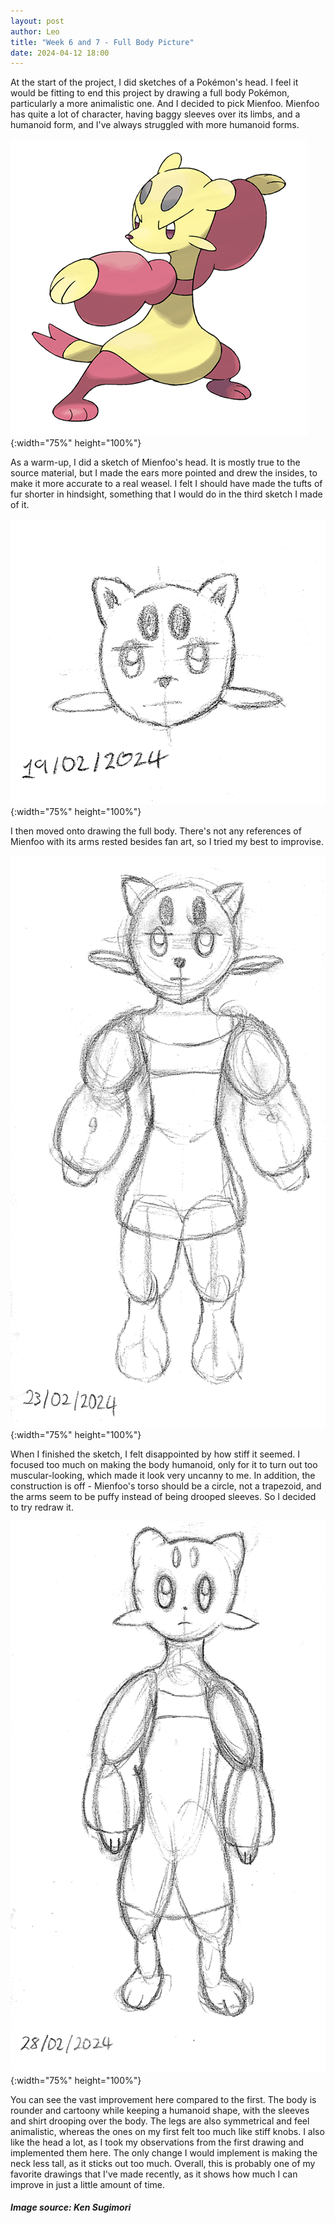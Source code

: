 ```yaml
---
layout: post
author: Leo
title: "Week 6 and 7 - Full Body Picture"
date: 2024-04-12 18:00
---
```


At the start of the project, I did sketches of a Pokémon's head. I feel it would be fitting to end this project by drawing a full body Pokémon, particularly a more animalistic one. And I decided to pick Mienfoo. Mienfoo has quite a lot of character, having baggy sleeves over its limbs, and a humanoid form, and I've always struggled with more humanoid forms.

![Official art of Mienfoo (credit - Ken Sugimori)](/assets/images/0619Mienfoo.png){:width="75%" height="100%"}

As a warm-up, I did a sketch of Mienfoo's head. It is mostly true to the source material, but I made the ears more pointed and drew the insides, to make it more accurate to a real weasel. I felt I should have made the tufts of fur shorter in hindsight, something that I would do in the third sketch I made of it.

![Week 6 Drawing - Headshot sketch of Mienfoo from Pokémon, dated 19/02/2024](/assets/images/weeksixdrawing.PNG){:width="75%" height="100%"}

I then moved onto drawing the full body. There's not any references of Mienfoo with its arms rested besides fan art, so I tried my best to improvise. 

![Week 7 Drawing #1 - Full body sketch of Mienfoo from Pokémon, dated 23/02/2024](/assets/images/weeksevendrawingone.PNG){:width="75%" height="100%"}

When I finished the sketch, I felt disappointed by how stiff it seemed. I focused too much on making the body humanoid, only for it to turn out too muscular-looking, which made it look very uncanny to me. In addition, the construction is off - Mienfoo's torso should be a circle, not a trapezoid, and the arms seem to be puffy instead of being drooped sleeves. So I decided to try redraw it.

![Week 7 Drawing #2 - Full body sketch, dated 28/02/2024](/assets/images/weeksevendrawingtwo.PNG){:width="75%" height="100%"}

You can see the vast improvement here compared to the first. The body is rounder and cartoony while keeping a humanoid shape, with the sleeves and shirt drooping over the body. The legs are also symmetrical and feel animalistic, whereas the ones on my first felt too much like stiff knobs. I also like the head a lot, as I took my observations from the first drawing and implemented them here. The only change I would implement is making the neck less tall, as it sticks out too much. Overall, this is probably one of my favorite drawings that I've made recently, as it shows how much I can improve in just a little amount of time.

<h5>Image source: Ken Sugimori</h5>